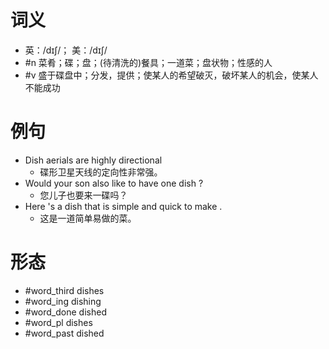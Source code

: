 # 词义
- 英：/dɪʃ/； 美：/dɪʃ/
- #n 菜肴；碟；盘；(待清洗的)餐具；一道菜；盘状物；性感的人
- #v 盛于碟盘中；分发，提供；使某人的希望破灭，破坏某人的机会，使某人不能成功
# 例句
- Dish aerials are highly directional
	- 碟形卫星天线的定向性非常强。
- Would your son also like to have one dish ?
	- 您儿子也要来一碟吗？
- Here 's a dish that is simple and quick to make .
	- 这是一道简单易做的菜。
# 形态
- #word_third dishes
- #word_ing dishing
- #word_done dished
- #word_pl dishes
- #word_past dished
